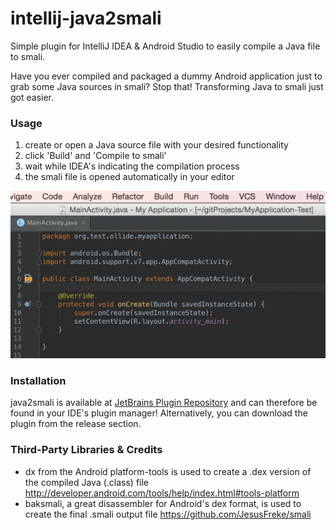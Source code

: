 intellij-java2smali
===================

Simple plugin for IntelliJ IDEA &amp; Android Studio to easily compile a Java file to smali.

Have you ever compiled and packaged a dummy Android application just to grab some Java sources in smali? Stop that! Transforming Java to smali just got easier.

### Usage ###

1. create or open a Java source file with your desired functionality
2. click 'Build' and 'Compile to smali'
3. wait while IDEA's indicating the compilation process
4. the smali file is opened automatically in your editor

<img src="img/plugin_usage2.gif" alt="java2smali usage gif" width="555">

### Installation ###

java2smali is available at [JetBrains Plugin Repository](https://plugins.jetbrains.com/plugin/7385) and can therefore be found in your IDE's plugin manager! Alternatively, you can download the plugin from the release section.

### Third-Party Libraries &amp; Credits ###

- dx from the Android platform-tools is used to create a .dex version of the compiled Java (.class) file
http://developer.android.com/tools/help/index.html#tools-platform
- baksmali, a great disassembler for Android's dex format, is used to create the final .smali output file https://github.com/JesusFreke/smali
